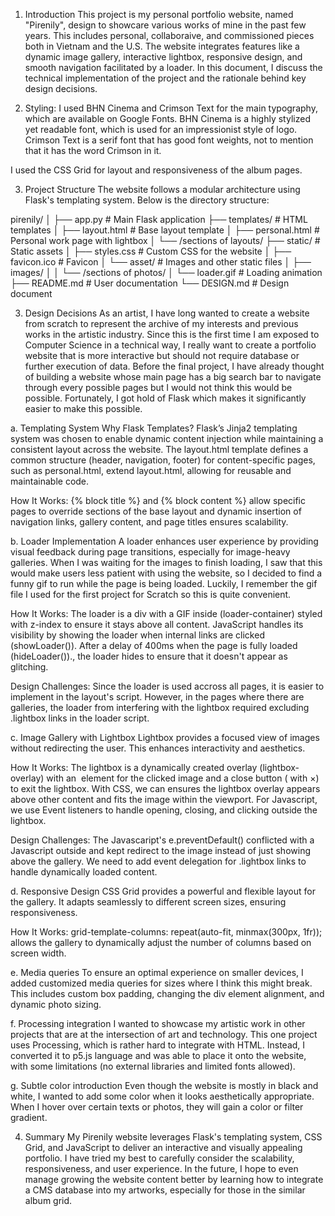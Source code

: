 1. Introduction
This project is my personal portfolio website, named "Pirenily", design to showcare various works of mine in the past few years. This includes personal, collaboraive, and commissioned pieces both in Vietnam and the U.S. The website integrates features like a dynamic image gallery, interactive lightbox, responsive design, and smooth navigation facilitated by a loader. In this document, I discuss the technical implementation of the project and the rationale behind key design decisions.

2. Styling:
I used BHN Cinema and Crimson Text for the main typography, which are available on Google Fonts. BHN Cinema is a highly stylized yet readable font, which is used for an impressionist style of logo. Crimson Text is a serif font that has good font weights, not to mention that it has the word Crimson in it.

I used the CSS Grid for layout and responsiveness of the album pages.

3. Project Structure
The website follows a modular architecture using Flask's templating system. Below is the directory structure:

pirenily/
│
├── app.py                  # Main Flask application
├── templates/              # HTML templates
│   ├── layout.html         # Base layout template
│   ├── personal.html       # Personal work page with lightbox
│   └── /sections of layouts/
├── static/                 # Static assets
│   ├── styles.css          # Custom CSS for the website
│   ├── favicon.ico         # Favicon
│   └── asset/              # Images and other static files
│       ├── images/
│       │   └── /sections of photos/
│       └── loader.gif      # Loading animation
├── README.md               # User documentation
└── DESIGN.md               # Design document

3. Design Decisions
As an artist, I have long wanted to create a website from scratch to represent the archive of my interests and previous works in the artistic industry. Since this is the first time I am exposed to Computer Science in a technical way, I really want to create a portfolio website that is more interactive but should not require database or further execution of data. Before the final project, I have already thought of building a website whose main page has a big search bar to navigate through every possible pages but I would not think this would be possible. Fortunately, I got hold of Flask which makes it significantly easier to make this possible.

a. Templating System
Why Flask Templates? Flask’s Jinja2 templating system was chosen to enable dynamic content injection while maintaining a consistent layout across the website. The layout.html template defines a common structure (header, navigation, footer) for content-specific pages, such as personal.html, extend layout.html, allowing for reusable and maintainable code.

How It Works: {% block title %} and {% block content %} allow specific pages to override sections of the base layout and dynamic insertion of navigation links, gallery content, and page titles ensures scalability.

b. Loader Implementation
A loader enhances user experience by providing visual feedback during page transitions, especially for image-heavy galleries. When I was waiting for the images to finish loading, I saw that this would make users less patient with using the website, so I decided to find a funny gif to run while the page is being loaded. Luckily, I remember the gif file I used for the first project for Scratch so this is quite convenient.

How It Works: The loader is a div with a GIF inside (loader-container) styled with z-index to ensure it stays above all content. JavaScript handles its visibility by showing the loader when internal links are clicked (showLoader()). After a delay of 400ms when the page is fully loaded (hideLoader())., the loader hides to ensure that it doesn't appear as glitching.

Design Challenges: Since the loader is used accross all pages, it is easier to implement in the layout's script. However, in the pages where there are galleries, the loader from interfering with the lightbox required excluding .lightbox links in the loader script.

c. Image Gallery with Lightbox
Lightbox provides a focused view of images without redirecting the user. This enhances interactivity and aesthetics.

How It Works: The lightbox is a dynamically created overlay (lightbox-overlay) with an <img> element for the clicked image and a close button (<span> with &times;) to exit the lightbox. With CSS, we can ensures the lightbox overlay appears above other content and fits the image within the viewport. For Javascript, we use Event listeners to handle opening, closing, and clicking outside the lightbox.

Design Challenges: The Javascaript's e.preventDefault() conflicted with a Javascript outside and kept redirect to the image instead of just showing above the gallery. We need to add event delegation for .lightbox links to handle dynamically loaded content.

d. Responsive Design
CSS Grid provides a powerful and flexible layout for the gallery. It adapts seamlessly to different screen sizes, ensuring responsiveness.

How It Works: grid-template-columns: repeat(auto-fit, minmax(300px, 1fr)); allows the gallery to dynamically adjust the number of columns based on screen width.

e. Media queries
To ensure an optimal experience on smaller devices, I added customized media queries for sizes where I think this might break. This includes custom box padding, changing the div element alignment, and dynamic photo sizing.

f. Processing integration
I wanted to showcase my artistic work in other projects that are at the intersection of art and technology. This one project uses Processing, which is rather hard to integrate with HTML. Instead, I converted it to p5.js language and was able to place it onto the website, with some limitations (no external libraries and limited fonts allowed).

g. Subtle color introduction
Even though the website is mostly in black and white, I wanted to add some color when it looks aesthetically appropriate. When I hover over certain texts or photos, they will gain a color or filter gradient.

4. Summary
My Pirenily website leverages Flask's templating system, CSS Grid, and JavaScript to deliver an interactive and visually appealing portfolio. I have tried my best to carefully consider the scalability, responsiveness, and user experience. In the future, I hope to even manage growing the website content better by learning how to integrate a CMS database into my artworks, especially for those in the similar album grid.
